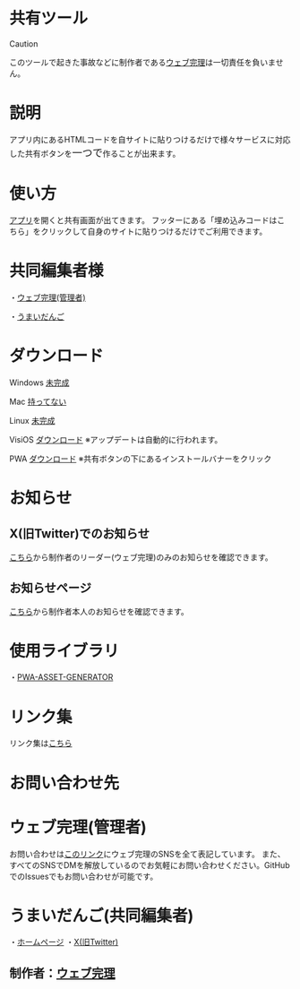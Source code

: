 # 共有ツール

>[!CAUTION]
>このツールで起きた事故などに制作者である[ウェブ完理](https://webfullsympathy.github.io)は一切責任を負いません。

# 説明
アプリ内にあるHTMLコードを自サイトに貼りつけるだけで様々サービスに対応した共有ボタンを<span style="font-size: 130%;">一つで</span>作ることが出来ます。

# 使い方
[アプリ](https://share-tool.vercel.app)を開くと共有画面が出てきます。
フッターにある「埋め込みコードはこちら」をクリックして自身のサイトに貼りつけるだけでご利用できます。

# 共同編集者様
・[ウェブ完理(管理者)](#ウェブ完理(管理者))

・[うまいだんご](#うまいだんご(共同編集者))

# ダウンロード
Windows
[未完成]()

Mac
[持ってない]()

Linux
[未完成]()

VisiOS
[ダウンロード](https://drive.google.com/file/d/1cvxKbwBtlVXBM7vIRLsMlVO4ywFzf7b5/view)
※アップデートは自動的に行われます。

PWA
[ダウンロード](https://share-tool.vercel.app)
※共有ボタンの下にあるインストールバナーをクリック

# お知らせ

## X(旧Twitter)でのお知らせ
[こちら](https://x.com/search?q=from%3Awebfullsympathy+%23%E5%85%B1%E6%9C%89%E3%83%84%E3%83%BC%E3%83%AB_%E3%82%A6%E3%82%A7%E3%83%96%E5%AE%8C%E7%90%86)から制作者のリーダー(ウェブ完理)のみのお知らせを確認できます。

## お知らせページ
[こちら](https://flawless-pancake-f2b.notion.site/1166e1c012538078af71d00a6849647b)から制作者本人のお知らせを確認できます。

# 使用ライブラリ
・[PWA-ASSET-GENERATOR](https://www.npmjs.com/package/pwa-asset-generator)

# リンク集
リンク集は[こちら](https://lit.link/sharetool)

# お問い合わせ先

# ウェブ完理(管理者)
お問い合わせは[このリンク](https://lit.link/webfullsympathy)にウェブ完理のSNSを全て表記しています。
また、すべてのSNSでDMを解放しているのでお気軽にお問い合わせください。GitHubでのIssuesでもお問い合わせが可能です。

# うまいだんご(共同編集者)
・[ホームページ](https://umaidango.github.io/me/)
・[X(旧Twitter)](https://x.com/dango12_dango)

## 制作者：[ウェブ完理](https://webfullsympathy.github.io/)
